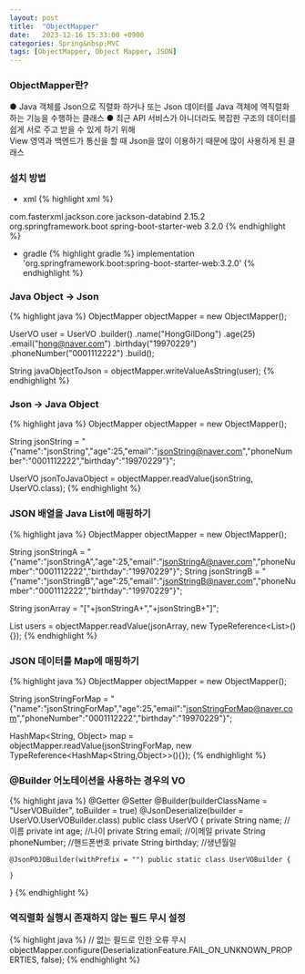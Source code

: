 ```yaml
---
layout: post
title:  "ObjectMapper"
date:   2023-12-16 15:33:00 +0900
categories: Spring&nbsp;MVC
tags: [ObjectMapper, Object Mapper, JSON]
---
```


### ObjectMapper란?

● Java 객체를 Json으로 직렬화 하거나 또는 Json 데이터를 Java 객체에 역직렬화 하는 기능을 수행하는 클래스
● 최근 API 서비스가 아니더라도 복잡한 구조의 데이터를 쉽게 서로 주고 받을 수 있게 하기 위해  
View 영역과 백엔드가 통신을 할 때 Json을 많이 이용하기 때문에 많이 사용하게 된 클래스

### 설치 방법

- xml
{% highlight xml %}
<!-- Spring Framework의 경우 -->
<dependency>
    <groupId>com.fasterxml.jackson.core</groupId>
    <artifactId>jackson-databind</artifactId>
    <version>2.15.2</version>
</dependency>

<!-- Spring Boot의 경우 -->
<dependency>
    <groupId>org.springframework.boot</groupId>
    <artifactId>spring-boot-starter-web</artifactId>
    <version>3.2.0</version>
</dependency>
{% endhighlight %}

- gradle
{% highlight gradle %}
implementation 'org.springframework.boot:spring-boot-starter-web:3.2.0'
{% endhighlight %}

### Java Object → Json

{% highlight java %}
ObjectMapper objectMapper = new ObjectMapper();

UserVO user = 
UserVO
.builder()
.name("HongGilDong")
.age(25)
.email("hong@naver.com")
.birthday("19970229")
.phoneNumber("0001112222")
.build();

String javaObjectToJson = objectMapper.writeValueAsString(user);
{% endhighlight %}

### Json → Java Object

{% highlight java %}
ObjectMapper objectMapper = new ObjectMapper();

String jsonString =
"{\"name\":\"jsonString\",\"age\":25,\"email\":\"jsonString@naver.com\",\"phoneNumber\":\"0001112222\",\"birthday\":\"19970229\"}";

UserVO jsonToJavaObject = objectMapper.readValue(jsonString, UserVO.class);
{% endhighlight %}

### JSON 배열을 Java List에 매핑하기

{% highlight java %}
ObjectMapper objectMapper = new ObjectMapper();

String jsonStringA = "{\"name\":\"jsonStringA\",\"age\":25,\"email\":\"jsonStringA@naver.com\",\"phoneNumber\":\"0001112222\",\"birthday\":\"19970229\"}";
String jsonStringB = "{\"name\":\"jsonStringB\",\"age\":25,\"email\":\"jsonStringB@naver.com\",\"phoneNumber\":\"0001112222\",\"birthday\":\"19970229\"}";

String jsonArray = "["+jsonStringA+","+jsonStringB+"]";

List<UserVO> users = objectMapper.readValue(jsonArray, new TypeReference<List<UserVO>>(){});
{% endhighlight %}

### JSON 데이터를 Map에 매핑하기

{% highlight java %}
ObjectMapper objectMapper = new ObjectMapper();

String jsonStringForMap = "{\"name\":\"jsonStringForMap\",\"age\":25,\"email\":\"jsonStringForMap@naver.com\",\"phoneNumber\":\"0001112222\",\"birthday\":\"19970229\"}";

HashMap<String, Object> map = objectMapper.readValue(jsonStringForMap, new TypeReference<HashMap<String,Object>>(){});
{% endhighlight %}

### @Builder 어노테이션을 사용하는 경우의 VO

{% highlight java %}
@Getter
@Setter
@Builder(builderClassName = "UserVOBuilder", toBuilder = true)
@JsonDeserialize(builder = UserVO.UserVOBuilder.class)
public class UserVO {
    private String name; //이름
    private int age; //나이
    private String email; //이메일
    private String phoneNumber; //핸드폰번호
    private String birthday; //생년월일
    
    @JsonPOJOBuilder(withPrefix = "") public static class UserVOBuilder { 
        
    }
}
{% endhighlight %}

### 역직렬화 실행시 존재하지 않는 필드 무시 설정

{% highlight java %}
// 없는 필드로 인한 오류 무시
objectMapper.configure(DeserializationFeature.FAIL_ON_UNKNOWN_PROPERTIES, false);
{% endhighlight %}